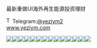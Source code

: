 最新重做UI海外再生能源投资理财<p dir="auto"><a target="_blank" rel="noopener noreferrer nofollow" href="https://camo.githubusercontent.com/d614d90677fbc2e34c7c62ebc68c82379d87a57c4beaf05af65fec7ba6b72e36/68747470733a2f2f63646e2d69636f6e732d706e672e666c617469636f6e2e636f6d2f3531322f323131312f323131313634362e706e67"><img src="https://camo.githubusercontent.com/d614d90677fbc2e34c7c62ebc68c82379d87a57c4beaf05af65fec7ba6b72e36/68747470733a2f2f63646e2d69636f6e732d706e672e666c617469636f6e2e636f6d2f3531322f323131312f323131313634362e706e67" alt="Telegram Icon" style="width: 16px; max-width: 100%;" data-canonical-src="https://cdn-icons-png.flaticon.com/512/2111/2111646.png"></a>Telegram:<a href="https://t.me/yeziym2" rel="nofollow">@yeziym2</a><br><a href="https://www.yeziym.com/">www.yeziym.com</a></p><img src="https://github.com/yeziym/vAAYcJKGkj/blob/main/kAKlD.png"><img src="https://github.com/yeziym/vAAYcJKGkj/blob/main/JuFb5.png"><img src="https://github.com/yeziym/vAAYcJKGkj/blob/main/C9E00.png"><img src="https://github.com/yeziym/vAAYcJKGkj/blob/main/azb0V.png"><img src="https://github.com/yeziym/vAAYcJKGkj/blob/main/gVgFC.png"><img src="https://github.com/yeziym/vAAYcJKGkj/blob/main/k7RXW.png"><img src="https://github.com/yeziym/vAAYcJKGkj/blob/main/WqmGb.png"><img src="https://github.com/yeziym/vAAYcJKGkj/blob/main/9Vn52.png"><img src="https://github.com/yeziym/vAAYcJKGkj/blob/main/YvHly.png"><img src="https://github.com/yeziym/vAAYcJKGkj/blob/main/KDcFy.png"><img src="https://github.com/yeziym/vAAYcJKGkj/blob/main/gPXSj.png"><img src="https://github.com/yeziym/vAAYcJKGkj/blob/main/4mRac.png"><img src="https://github.com/yeziym/vAAYcJKGkj/blob/main/tMrXx.png"><img src="https://github.com/yeziym/vAAYcJKGkj/blob/main/Hb4ZY.png">